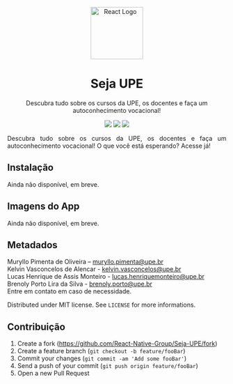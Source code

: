 <p align="center">
  <a href="https://reactnative.dev/" target="blank"><img src="https://i.imgur.com/HPX7AP1.png" width="120" alt="React Logo" /></a>
</p>
<h1 align="center">Seja UPE</h1>
<p align="center">Descubra tudo sobre os cursos da UPE, os docentes e faça um autoconhecimento vocacional!</p>

<p align="center">
  <img src="https://badgen.net/badge/icon/googleplay/green?icon=googleplay&label"/>
  <img src="https://badgen.net/badge/license/MIT/blue?icon=label"/>
  <img src="https://badgen.net/badge/author/MurylloEx/red?icon=label"/>
</p>

<p align="justify">
  Descubra tudo sobre os cursos da UPE, os docentes e faça um autoconhecimento vocacional! O que você está esperando? Acesse já!
</p>

## Instalação

Ainda não disponível, em breve.

## Imagens do App

Ainda não disponível, em breve.

<p align="center">

</p>

<p align="center">

</p>

## Metadados

Muryllo Pimenta de Oliveira – muryllo.pimenta@upe.br<br>
Kelvin Vasconcelos de Alencar - kelvin.vasconcelos@upe.br<br>
Lucas Henrique de Assis Monteiro - lucas.henriquemonteiro@upe.br<br>
Brenoly Porto Lira da Silva - brenoly.porto@upe.br<br>
Entre em contato em caso de necessidade.

Distributed under MIT license. See ``LICENSE`` for more informations.

## Contribuição

1. Create a fork (<https://github.com/React-Native-Group/Seja-UPE/fork>)
2. Create a feature branch (`git checkout -b feature/fooBar`)
3. Commit your changes (`git commit -am 'Add some fooBar'`)
4. Send a push of your commit (`git push origin feature/fooBar`)
5. Open a new Pull Request
